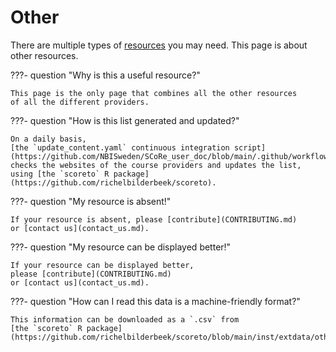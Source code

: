 # Other

There are multiple types of [resources](resources.md) you may need.
This page is about other resources.

???- question "Why is this a useful resource?"

    This page is the only page that combines all the other resources
    of all the different providers.

???- question "How is this list generated and updated?"

    On a daily basis,
    [the `update_content.yaml` continuous integration script](https://github.com/NBISweden/SCoRe_user_doc/blob/main/.github/workflows/update_content.yaml)
    checks the websites of the course providers and updates the list,
    using [the `scoreto` R package](https://github.com/richelbilderbeek/scoreto).

???- question "My resource is absent!"

    If your resource is absent, please [contribute](CONTRIBUTING.md)
    or [contact us](contact_us.md).

???- question "My resource can be displayed better!"

    If your resource can be displayed better,
    please [contribute](CONTRIBUTING.md)
    or [contact us](contact_us.md).

???- question "How can I read this data is a machine-friendly format?"

    This information can be downloaded as a `.csv` from
    [the `scoreto` R package](https://github.com/richelbilderbeek/scoreto/blob/main/inst/extdata/other.csv).


<!-- other_2.md is machine-generated and pasted below this file, other_1.md -->
